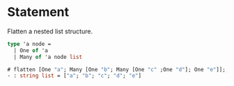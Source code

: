 # Statement

Flatten a nested list structure.

```ocaml
type 'a node =
  | One of 'a 
  | Many of 'a node list
```

```ocaml
# flatten [One "a"; Many [One "b"; Many [One "c" ;One "d"]; One "e"]];;
- : string list = ["a"; "b"; "c"; "d"; "e"]
```